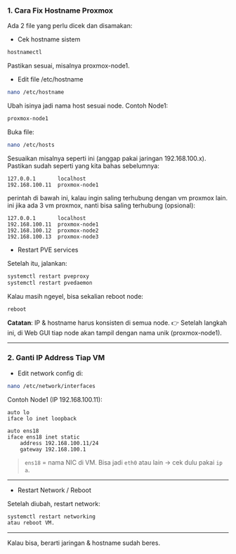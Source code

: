 ### 1. Cara Fix Hostname Proxmox

Ada 2 file yang perlu dicek dan disamakan:

- Cek hostname sistem

```bash
hostnamectl
```

Pastikan sesuai, misalnya proxmox-node1.

- Edit file /etc/hostname

```bash
nano /etc/hostname
```

Ubah isinya jadi nama host sesuai node.
Contoh Node1:

```bash
proxmox-node1
```

Buka file:

```bash
nano /etc/hosts
```

Sesuaikan misalnya seperti ini (anggap pakai jaringan 192.168.100.x).
Pastikan sudah seperti yang kita bahas sebelumnya:

```
127.0.0.1       localhost
192.168.100.11  proxmox-node1
```

perintah di bawah ini, kalau ingin saling terhubung dengan vm proxmox lain.
ini jika ada 3 vm proxmox, nanti bisa saling terhubung (opsional):

```
127.0.0.1       localhost
192.168.100.11  proxmox-node1
192.168.100.12  proxmox-node2
192.168.100.13  proxmox-node3
```

- Restart PVE services

Setelah itu, jalankan:

```bash
systemctl restart pveproxy
systemctl restart pvedaemon
```

Kalau masih ngeyel, bisa sekalian reboot node:

```bash
reboot
```

**Catatan**: IP & hostname harus konsisten di semua node.
👉 Setelah langkah ini, di Web GUI tiap node akan tampil dengan nama unik (proxmox-node1).

---

### 2. Ganti IP Address Tiap VM

- Edit network config di:

```bash
nano /etc/network/interfaces
```

Contoh Node1 (IP 192.168.100.11):

```
auto lo
iface lo inet loopback

auto ens18
iface ens18 inet static
    address 192.168.100.11/24
    gateway 192.168.100.1
```

> `ens18` = nama NIC di VM. Bisa jadi `eth0` atau lain → cek dulu pakai `ip a`.

---

- Restart Network / Reboot

Setelah diubah, restart network:

```bash
systemctl restart networking
atau reboot VM.
```

---

Kalau bisa, berarti jaringan & hostname sudah beres.
